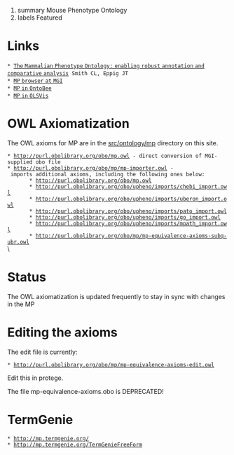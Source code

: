1.  summary Mouse Phenotype Ontology
2.  labels Featured

Links
=====

`* `[`The` `Mammalian` `Phenotype` `Ontology:` `enabling` `robust`
`annotation` `and` `comparative`
`analysis`](http://www.ncbi.nlm.nih.gov/pmc/articles/PMC2801442/)` Smith CL, Eppig JT`\
`* `[`MP` `browser` `at`
`MGI`](http://www.informatics.jax.org/searches/MP_form.shtml)\
`* `[`MP` `in`
`OntoBee`](http://www.ontobee.org/browser/index.php?o=MP)\
`* `[`MP` `in` `OLSVis`](http://ols.wordvis.com/q=MP:0000001)

OWL Axiomatization
==================

The OWL axioms for MP are in the
[src/ontology/mp](http://phenotype-ontologies.googlecode.com/svn/trunk/src/ontology/mp/)
directory on this site.

`* `[`http://purl.obolibrary.org/obo/mp.owl`](http://purl.obolibrary.org/obo/mp.owl)` - direct conversion of MGI-supplied obo file`\
`* `[`http://purl.obolibrary.org/obo/mp/mp-importer.owl`](http://purl.obolibrary.org/obo/mp/mp-importer.owl)` - imports additional axioms, including the following ones below:`\
`       * `[`http://purl.obolibrary.org/obo/mp.owl`](http://purl.obolibrary.org/obo/mp.owl)\
`       * `[`http://purl.obolibrary.org/obo/upheno/imports/chebi_import.owl`](http://purl.obolibrary.org/obo/upheno/imports/chebi_import.owl)\
`       * `[`http://purl.obolibrary.org/obo/upheno/imports/uberon_import.owl`](http://purl.obolibrary.org/obo/upheno/imports/uberon_import.owl)\
`       * `[`http://purl.obolibrary.org/obo/upheno/imports/pato_import.owl`](http://purl.obolibrary.org/obo/upheno/imports/pato_import.owl)\
`       * `[`http://purl.obolibrary.org/obo/upheno/imports/go_import.owl`](http://purl.obolibrary.org/obo/upheno/imports/go_import.owl)\
`       * `[`http://purl.obolibrary.org/obo/upheno/imports/mpath_import.owl`](http://purl.obolibrary.org/obo/upheno/imports/mpath_import.owl)\
`       * `[`http://purl.obolibrary.org/obo/mp/mp-equivalence-axioms-subq-ubr.owl`](http://purl.obolibrary.org/obo/mp/mp-equivalence-axioms-subq-ubr.owl)\
\

Status
======

The OWL axiomatization is updated frequently to stay in sync with
changes in the MP

Editing the axioms
==================

The edit file is currently:

`* `[`http://purl.obolibrary.org/obo/mp/mp-equivalence-axioms-edit.owl`](http://purl.obolibrary.org/obo/mp/mp-equivalence-axioms-edit.owl)

Edit this in protege.

The file mp-equivalence-axioms.obo is DEPRECATED!

TermGenie
=========

`* `[`http://mp.termgenie.org/`](http://mp.termgenie.org/)\
`* `[`http://mp.termgenie.org/TermGenieFreeForm`](http://mp.termgenie.org/TermGenieFreeForm)
